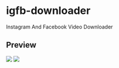 # igfb-downloader
Instagram And Facebook Video Downloader
## Preview
<img src="https://user-images.githubusercontent.com/58212770/102659917-c3cb6800-41ac-11eb-977b-7e64a59936cb.png">
<img src="https://user-images.githubusercontent.com/58212770/102659920-c62dc200-41ac-11eb-93be-cbe4938da985.png">
